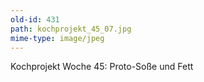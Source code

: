 ```yaml
---
old-id: 431
path: kochprojekt_45_07.jpg
mime-type: image/jpeg
---
```

Kochprojekt Woche 45:
Proto-Soße und Fett
